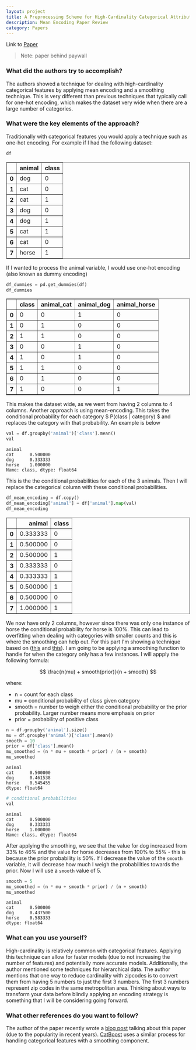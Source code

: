 ```yaml
---
layout: project
title: A Preprocessing Scheme for High-Cardinality Categorical Attributes in Classification and Prediction Problems 
description: Mean Encoding Paper Review
category: Papers
---
```


Link to [Paper](https://dl.acm.org/doi/10.1145/507533.507538)
> Note: paper behind paywall 

### What did the authors try to accomplish?
The authors showed a technique for dealing with high-cardinality categorical features by applying mean encoding and a smoothing technique. This is very different than previous techniques that typically call for one-hot encoding, which makes the dataset very wide when there are a large number of categories. 

### What were the key elements of the approach?
Traditionally with categorical features you would apply a technique such as one-hot encoding.  For example if I had the following dataset: 


```python
df
```




<div>
<style scoped>
    .dataframe tbody tr th:only-of-type {
        vertical-align: middle;
    }

    .dataframe tbody tr th {
        vertical-align: top;
    }

    .dataframe thead th {
        text-align: right;
    }
</style>
<table border="1" class="dataframe">
  <thead>
    <tr style="text-align: right;">
      <th></th>
      <th>animal</th>
      <th>class</th>
    </tr>
  </thead>
  <tbody>
    <tr>
      <th>0</th>
      <td>dog</td>
      <td>0</td>
    </tr>
    <tr>
      <th>1</th>
      <td>cat</td>
      <td>0</td>
    </tr>
    <tr>
      <th>2</th>
      <td>cat</td>
      <td>1</td>
    </tr>
    <tr>
      <th>3</th>
      <td>dog</td>
      <td>0</td>
    </tr>
    <tr>
      <th>4</th>
      <td>dog</td>
      <td>1</td>
    </tr>
    <tr>
      <th>5</th>
      <td>cat</td>
      <td>1</td>
    </tr>
    <tr>
      <th>6</th>
      <td>cat</td>
      <td>0</td>
    </tr>
    <tr>
      <th>7</th>
      <td>horse</td>
      <td>1</td>
    </tr>
  </tbody>
</table>
</div>



If I wanted to process the animal variable, I would use one-hot encoding (also known as dummy encoding) 


```python
df_dummies = pd.get_dummies(df)
df_dummies
```




<div>
<style scoped>
    .dataframe tbody tr th:only-of-type {
        vertical-align: middle;
    }

    .dataframe tbody tr th {
        vertical-align: top;
    }

    .dataframe thead th {
        text-align: right;
    }
</style>
<table border="1" class="dataframe">
  <thead>
    <tr style="text-align: right;">
      <th></th>
      <th>class</th>
      <th>animal_cat</th>
      <th>animal_dog</th>
      <th>animal_horse</th>
    </tr>
  </thead>
  <tbody>
    <tr>
      <th>0</th>
      <td>0</td>
      <td>0</td>
      <td>1</td>
      <td>0</td>
    </tr>
    <tr>
      <th>1</th>
      <td>0</td>
      <td>1</td>
      <td>0</td>
      <td>0</td>
    </tr>
    <tr>
      <th>2</th>
      <td>1</td>
      <td>1</td>
      <td>0</td>
      <td>0</td>
    </tr>
    <tr>
      <th>3</th>
      <td>0</td>
      <td>0</td>
      <td>1</td>
      <td>0</td>
    </tr>
    <tr>
      <th>4</th>
      <td>1</td>
      <td>0</td>
      <td>1</td>
      <td>0</td>
    </tr>
    <tr>
      <th>5</th>
      <td>1</td>
      <td>1</td>
      <td>0</td>
      <td>0</td>
    </tr>
    <tr>
      <th>6</th>
      <td>0</td>
      <td>1</td>
      <td>0</td>
      <td>0</td>
    </tr>
    <tr>
      <th>7</th>
      <td>1</td>
      <td>0</td>
      <td>0</td>
      <td>1</td>
    </tr>
  </tbody>
</table>
</div>



This makes the dataset wide, as we went from having 2 columns to 4 columns.  Another approach is using mean-encoding.  This takes the conditional probability for each category $ P(class | category)  $ and replaces the category with that probability.  An example is below 


```python
val = df.groupby('animal')['class'].mean()
val
```




    animal
    cat      0.500000
    dog      0.333333
    horse    1.000000
    Name: class, dtype: float64



This is the the conditional probabilities for each of the 3 animals.  Then I will replace the categorical column with these conditional probabilities. 


```python
df_mean_encoding = df.copy()
df_mean_encoding['animal'] = df['animal'].map(val)
df_mean_encoding
```




<div>
<style scoped>
    .dataframe tbody tr th:only-of-type {
        vertical-align: middle;
    }

    .dataframe tbody tr th {
        vertical-align: top;
    }

    .dataframe thead th {
        text-align: right;
    }
</style>
<table border="1" class="dataframe">
  <thead>
    <tr style="text-align: right;">
      <th></th>
      <th>animal</th>
      <th>class</th>
    </tr>
  </thead>
  <tbody>
    <tr>
      <th>0</th>
      <td>0.333333</td>
      <td>0</td>
    </tr>
    <tr>
      <th>1</th>
      <td>0.500000</td>
      <td>0</td>
    </tr>
    <tr>
      <th>2</th>
      <td>0.500000</td>
      <td>1</td>
    </tr>
    <tr>
      <th>3</th>
      <td>0.333333</td>
      <td>0</td>
    </tr>
    <tr>
      <th>4</th>
      <td>0.333333</td>
      <td>1</td>
    </tr>
    <tr>
      <th>5</th>
      <td>0.500000</td>
      <td>1</td>
    </tr>
    <tr>
      <th>6</th>
      <td>0.500000</td>
      <td>0</td>
    </tr>
    <tr>
      <th>7</th>
      <td>1.000000</td>
      <td>1</td>
    </tr>
  </tbody>
</table>
</div>



We now have only 2 columns, however since there was only one instance of horse the conditional probability for horse is 100%.  This can lead to overfitting when dealing with categories with smaller counts and this is where the smoothing can help out.  For this part I'm showing a technique based on ([this](https://maxhalford.github.io/blog/target-encoding/) and [this](https://www.kaggle.com/dustinthewind/making-sense-of-mean-encoding)).  I am going to be applying a smoothing function to handle for when the category only has a few instances.  I will appply the following formula: 

$$ \frac{n(mu) + smooth(prior)}{n + smooth}  $$

where:
- n = count for each class 
- mu = conditional probability of class given category 
- smooth = number to weigh either the conditional probability or the prior probability.  Larger number means more emphasis on prior 
- prior = probability of positive class 


```python
n = df.groupby('animal').size()
mu = df.groupby('animal')['class'].mean()
smooth = 10
prior = df['class'].mean()
mu_smoothed = (n * mu + smooth * prior) / (n + smooth)
mu_smoothed
```




    animal
    cat      0.500000
    dog      0.461538
    horse    0.545455
    dtype: float64




```python
# conditional probabilities 
val
```




    animal
    cat      0.500000
    dog      0.333333
    horse    1.000000
    Name: class, dtype: float64



After applying the smoothing, we see that the value for dog increased from 33% to 46% and the value for horse decreases from 100% to 55% - this is because the prior probability is 50%.  If I decrease the value of the `smooth` variable, it will decrease how much I weigh the probabilities towards the prior.  Now I will use a `smooth` value of 5.


```python
smooth = 5
mu_smoothed = (n * mu + smooth * prior) / (n + smooth)
mu_smoothed
```




    animal
    cat      0.500000
    dog      0.437500
    horse    0.583333
    dtype: float64



### What can you use yourself?

High-cardinality is relatively common with categorical features.  Applying this technique can allow for faster models (due to not increasing the number of features) and potentially more accurate models.  Additionally, the author mentioned some techniques for hierarchical data.  The author mentions that one way to reduce cardinality with zipcodes is to convert them from having 5 numbers to just the first 3 numbers.  The first 3 numbers represent zip codes in the same metropolitan area.  Thinking about ways to transform your data before blindly applying an encoding strategy is something that I will be considering going forward.    

### What other references do you want to follow?

The author of the paper recently wrote a [blog post](https://towardsdatascience.com/extending-target-encoding-443aa9414cae) talking about this paper (due to the popularity in recent years).  [CatBoost](https://catboost.ai/) uses a similar process for handling categorical features with a smoothing component.  
